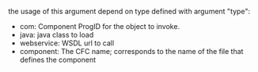 the usage of this argument depend on type defined with argument "type":

- com: Component ProgID for the object to invoke.
- java: java class to load
- webservice: WSDL url to call
- component: The CFC name; corresponds to the name of the file that defines the component